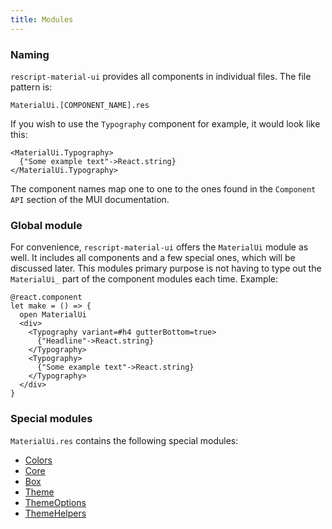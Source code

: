 ```yaml
---
title: Modules
---
```


### Naming

`rescript-material-ui` provides all components in individual files. The file
pattern is:

    MaterialUi.[COMPONENT_NAME].res

If you wish to use the `Typography` component for example, it would look like
this:

```rescript
<MaterialUi.Typography>
  {"Some example text"->React.string}
</MaterialUi.Typography>
```

The component names map one to one to the ones found in the `Component API`
section of the MUI documentation.

### Global module

For convenience, `rescript-material-ui` offers the `MaterialUi` module as well.
It includes all components and a few special ones, which will be discussed
later. This modules primary purpose is not having to type out the `MaterialUi_`
part of the component modules each time. Example:

```rescript
@react.component
let make = () => {
  open MaterialUi
  <div>
    <Typography variant=#h4 gutterBottom=true>
      {"Headline"->React.string}
    </Typography>
    <Typography>
      {"Some example text"->React.string}
    </Typography>
  </div>
}
```

### Special modules

`MaterialUi.res` contains the following special modules:

- [Colors](module-colors.md)
- [Core](module-core.md)
- [Box](module-box.md)
- [Theme](theming.md)
- [ThemeOptions](theming.md)
- [ThemeHelpers](theming.md)

